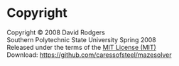 # Copyright

Copyright © 2008 David Rodgers
<br />Southern Polytechnic State University Spring 2008
<br />Released under the terms of the [MIT License (MIT)](https://github.com/caressofsteel/college/mazesolver/blob/master/LICENSE.md)
<br />Download: https://github.com/caressofsteel/mazesolver